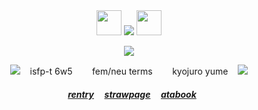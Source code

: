<div align="center">
<img src="https://64.media.tumblr.com/08f1157e4fb62352185b36afec10b822/67f379b253a55304-79/s75x75_c1/2dd301de7828b4fb0d8607ba40db757cc46bd729.gifv" width="40" height="40" />  <img src="https://komarev.com/ghpvc/?username=kyostro&label=>ᴗ<&color=d96303" /> <img src="https://64.media.tumblr.com/581809eba389f8d2ccce2c57b2eb9b8a/67f379b253a55304-15/s75x75_c1/f4206f7a9cad6744daa64d2f7c4a7afb3c4970be.gifv" width="40" height="40" />
<div align="center">

 <p align="center">
<p align="center"> 

<img src="https://i.imgur.com/Doe5OPp.png" />
<p align="center"> 
<img src="https://i.postimg.cc/prFtRNN2/57-B4-F009-6-F14-42-FD-88-DA-D53-C38-F9-FB5-C.gif" /> ‎ ‎ ‎ ‎isfp-t 6w5 ‎ ‎ ‎ ‎ ‎ ‎ ‎  fem/neu terms ‎ ‎ ‎ ‎ ‎ ‎ ‎  kyojuro yume ‎ ‎ ‎ ‎<img src="https://i.postimg.cc/bJzbjfpD/IMG_2349.gif" />

  ##### ‎‎ ‎‎ ‎ ‎[rentry](https://rentry.co/kyojuro-rengoku) ‎ ‎‎  ‎‎ ‎‎ [strawpage](https://kyodraw.straw.page/) ‎ ‎‎  ‎‎ ‎‎ [atabook](https://kyostro.atabook.org/)
